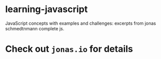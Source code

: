 # learning-javascript
JavaScript concepts with examples and challenges: excerpts from jonas schmedtnmann complete js.

# Check out `jonas.io` for details

